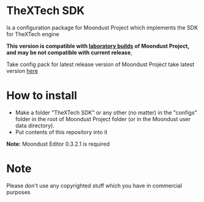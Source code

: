 # TheXTech SDK

Is a configuration package for Moondust Project which implements the SDK for TheXTech engine

**This version is compatible with [laboratory builds](http://wohlsoft.ru/docs/_laboratory/) of Moondust Project, and may be not compatible with current release**,

Take config pack for latest release version of Moondust Project take latest version [here](http://wohlsoft.ru/config_packs/pack_info.php?pack=XTechSDK/)

# How to install
* Make a folder "TheXTech SDK" or any other (no matter) in the "configs" folder in the root of Moondust Project folder
(or in the Moondust user data directory).
* Put contents of this repository into it

**Note:** Moondust Editor 0.3.2.1 is required


# Note

Please don't use any copyrighted stuff which you have in commercial purposes
